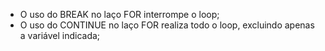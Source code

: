 - O uso do BREAK no laço FOR interrompe o loop;
- O uso do CONTINUE no laço FOR realiza todo o loop, excluindo apenas a variável indicada;